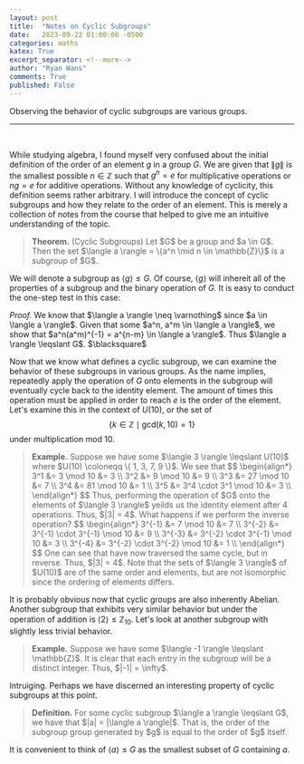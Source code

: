 ```yaml
---
layout: post
title:  "Notes on Cyclic Subgroups"
date:   2023-09-22 01:00:00 -0500
categories: maths
katex: True
excerpt_separator: <!--more-->
author: "Ryan Wans"
comments: True
published: False
---
```

Observing the behavior of cyclic subgroups are various groups. 
<!--more-->

---
<br>

While studying algebra, I found myself very confused about the initial definition of the order of an element $g$ in a group $G$. We are given that $\|g\|$ is the smallest possible $n \in \mathbb{Z}$ such that $g^n = e$ for multiplicative operations or $ng = e$ for additive operations. Without any knowledge of cyclicity, this definition seems rather arbitrary. I will introduce the concept of cyclic subgroups and how they relate to the order of an element. This is merely a collection of notes from the course that helped to give me an intuitive understanding of the topic.

<blockquote>
<b>Theorem.</b> (Cyclic Subgroups) Let $G$ be a group and $a \in G$. Then the set $\langle a \rangle = \{a^n \mid n \in \mathbb{Z}\}$ is a subgroup of $G$.
</blockquote>

We will denote a subgroup as $\langle g \rangle \leqslant G$. Of course, $\langle g \rangle$ will inhereit all of the properties of a subgroup and the binary operation of $G$. It is easy to conduct the one-step test in this case: 

<proof>
<i>Proof.</i> We know that $\langle a \rangle \neq \varnothing$ since $a \in \langle a \rangle$. Given that some $a^n, a^m \in \langle a \rangle$, we show that $a^n(a^m)^{-1} = a^{n-m} \in \langle a \rangle$. Thus $\langle a \rangle \leqslant G$.
<end>$\blacksquare$</end>
</proof>

Now that we know what defines a cyclic subgroup, we can examine the behavior of these subgroups in various groups. As the name implies, repeatedly apply the operation of $G$ onto elements in the subgroup will eventually cycle back to the identity element. The amount of times this operation must be applied in order to reach $e$ is the order of the element. Let's examine this in the context of $U(10)$, or the set of $$\{ k \in \mathbb{Z} \mid \text{gcd}(k, 10) = 1 \}$$ under multiplication $\text{mod}\ 10$.

<blockquote>
<b>Example.</b> Suppose we have some $\langle 3 \rangle \leqslant U(10)$ where $U(10) \coloneqq \{ 1, 3, 7, 9 \}$. We see that
$$
\begin{align*}
3^1 &= 3 \mod 10 &= 3 \\ 
3^2 &= 9 \mod 10 &= 9 \\ 
3^3 &= 27 \mod 10 &= 7 \\
3^4 &= 81 \mod 10 &= 1 \\
3^5 &= 3^4 \cdot 3^1 \mod 10 &= 3 \\
\end{align*}
$$
Thus, performing the operation of $G$ onto the elements of $\langle 3 \rangle$ yeilds us the identity element after 4 operations. Thus, $|3| = 4$. What happens if we perform the inverse operation?
$$
\begin{align*}
3^{-1} &= 7 \mod 10 &= 7 \\
3^{-2} &= 3^{-1} \cdot 3^{-1} \mod 10 &= 9 \\
3^{-3} &= 3^{-2} \cdot 3^{-1} \mod 10 &= 3 \\
3^{-4} &= 3^{-2} \cdot 3^{-2} \mod 10 &= 1 \\
\end{align*}
$$
One can see that have now traversed the same cycle, but in reverse. Thus, $|3| = 4$. Note that the sets of $\langle 3 \rangle$ of $U(10)$ are of the same order and elements, but are not isomorphic since the ordering of elements differs. 
</blockquote>

It is probably obvious now that cyclic groups are also inherently Abelian. Another subgroup that exhibits very similar behavior but under the operation of addition is $\langle 2 \rangle \leqslant \mathbb{Z}_{10}$. Let's look at another subgroup with slightly less trivial behavior. 

<blockquote>
<b>Example.</b> Suppose we have some $\langle -1 \rangle \leqslant \mathbb{Z}$. It is clear that each entry in the subgroup will be a distinct integer. Thus, $|-1| = \infty$.
</blockquote>

Intruiging. Perhaps we have discerned an interesting property of cyclic subgroups at this point. 

<blockquote>
<b>Definition.</b> For some cyclic subgroup $\langle a \rangle \leqslant G$, we have that $|a| = |\langle a \rangle|$. That is, the order of the subgroup group generated by $g$ is equal to the order of $g$ itself. 
</blockquote>

It is convenient to think of $\langle a \rangle \leqslant G$ as the smallest subset of $G$ containing $a$. 
